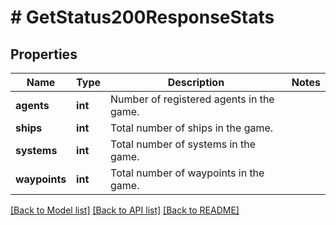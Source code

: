 # # GetStatus200ResponseStats

## Properties

Name | Type | Description | Notes
------------ | ------------- | ------------- | -------------
**agents** | **int** | Number of registered agents in the game. |
**ships** | **int** | Total number of ships in the game. |
**systems** | **int** | Total number of systems in the game. |
**waypoints** | **int** | Total number of waypoints in the game. |

[[Back to Model list]](../../README.md#models) [[Back to API list]](../../README.md#endpoints) [[Back to README]](../../README.md)
